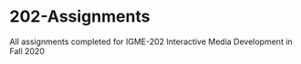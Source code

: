 # 202-Assignments
All assignments completed for IGME-202 Interactive Media Development in Fall 2020
